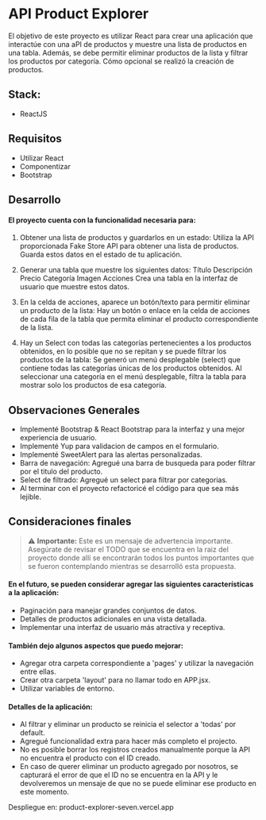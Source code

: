 #  API Product Explorer

El objetivo de este proyecto es utilizar React para crear una aplicación que interactúe con una aPI de productos y muestre una lista de productos en una tabla. Además, se debe permitir eliminar productos de la lista y filtrar los productos por categoría. Cómo opcional se realizó la creación de productos.

## Stack:

- ReactJS

## Requisitos

- Utilizar React
- Componentizar
- Bootstrap

## Desarrollo

#### El proyecto cuenta con la funcionalidad necesaria para: 

1. Obtener una lista de productos y guardarlos en un estado:
   Utiliza la API proporcionada Fake Store API para obtener una lista de productos. Guarda estos datos en el estado de tu aplicación.
2. Generar una tabla que muestre los siguientes datos:
   Título
   Descripción
   Precio
   Categoría
   Imagen 
   Acciones
   Crea una tabla en la interfaz de usuario que muestre estos datos.

3. En la celda de acciones, aparece un botón/texto para permitir eliminar un producto de la lista:
   Hay un botón o enlace en la celda de acciones de cada fila de la tabla que permita eliminar el producto correspondiente de la lista.

4. Hay un Select con todas las categorías pertenecientes a los productos obtenidos, en lo posible que no se repitan y se puede filtrar los productos de la tabla:
   Se generó un menú desplegable (select) que contiene todas las categorías únicas de los productos obtenidos. Al seleccionar una categoría en el menú desplegable, filtra la tabla para mostrar solo los productos de esa categoría.


## Observaciones Generales

- Implementé Bootstrap & React Bootstrap para la interfaz y una mejor experiencia de usuario.
- Implementé Yup para validacion de campos en el formulario.
- Implementé SweetAlert para las alertas personalizadas.
- Barra de navegación: Agregué una barra de busqueda para poder filtrar por el titulo del producto.
- Select de filtrado: Agregué un select para filtrar por categorias.
- Al terminar con el proyecto refactoricé el código para que sea más lejible.

## Consideraciones finales

> ⚠️ **Importante:**
> Este es un mensaje de advertencia importante. Asegúrate de revisar el TODO que se encuentra en la raiz del proyecto donde allí se encontrarán todos los puntos importantes que se fueron contemplando mientras se desarrolló esta propuesta.

#### En el futuro, se pueden considerar agregar las siguientes características a la aplicación:

- Paginación para manejar grandes conjuntos de datos.
- Detalles de productos adicionales en una vista detallada.
- Implementar una interfaz de usuario más atractiva y receptiva.

#### También dejo algunos aspectos que puedo mejorar:

- Agregar otra carpeta correspondiente a 'pages' y utilizar la navegación entre ellas.
- Crear otra carpeta 'layout' para no llamar todo en APP.jsx.
- Utilizar variables de entorno.

#### Detalles de la aplicación:

- Al filtrar y eliminar un producto se reinicia el selector a 'todas' por default.
- Agregué funcionalidad extra para hacer más completo el projecto.
- No es posible borrar los registros creados manualmente porque la API no encuentra el producto con el ID creado.
- En caso de querer eliminar un producto agregado por nosotros, se capturará el error de que el ID no se encuentra en la API y le devolveremos un mensaje de que no se puede eliminar ese producto en este momento.


Despliegue en: product-explorer-seven.vercel.app
